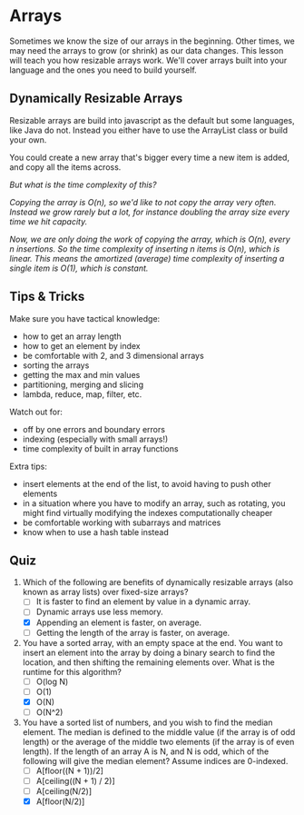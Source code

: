 # Arrays

Sometimes we know the size of our arrays in the beginning. Other times, we may need the arrays to grow (or shrink) as our data changes. This lesson will teach you how resizable arrays work. We'll cover arrays built into your language and the ones you need to build yourself.

## Dynamically Resizable Arrays

Resizable arrays are build into javascript as the default but some languages, like Java do not. Instead you either have to use the ArrayList class or build your own.

You could create a new array that's bigger every time a new item is added, and copy all the items across.

_But what is the time complexity of this?_

_Copying the array is O(n), so we'd like to not copy the array very often. Instead we grow rarely but a lot, for instance doubling the array size every time we hit capacity._

_Now, we are only doing the work of copying the array, which is O(n), every n insertions. So the time complexity of inserting n items is O(n), which is linear. This means the amortized (average) time complexity of inserting a single item is O(1), which is constant._

## Tips & Tricks

Make sure you have tactical knowledge:

- how to get an array length
- how to get an element by index
- be comfortable with 2, and 3 dimensional arrays
- sorting the arrays
- getting the max and min values
- partitioning, merging and slicing
- lambda, reduce, map, filter, etc.

Watch out for:

- off by one errors and boundary errors
- indexing (especially with small arrays!)
- time complexity of built in array functions

Extra tips:

- insert elements at the end of the list, to avoid having to push other elements
- in a situation where you have to modify an array, such as rotating, you might find virtually modifying the indexes computationally cheaper
- be comfortable working with subarrays and matrices
- know when to use a hash table instead

## Quiz

1. Which of the following are benefits of dynamically resizable arrays (also known as array lists) over fixed-size arrays?
    - [ ] It is faster to find an element by value in a dynamic array.
    - [ ] Dynamic arrays use less memory.
    - [x] Appending an element is faster, on average.
    - [ ] Getting the length of the array is faster, on average.

2. You have a sorted array, with an empty space at the end. You want to insert an element into the array by doing a binary search to find the location, and then shifting the remaining elements over. What is the runtime for this algorithm?
    - [ ] O(log N)
    - [ ] O(1)
    - [x] O(N)
    - [ ] O(N^2)

3. You have a sorted list of numbers, and you wish to find the median element. The median is defined to the middle value (if the array is of odd length) or the average of the middle two elements (if the array is of even length). If the length of an array A is N, and N is odd, which of the following will give the median element? Assume indices are 0-indexed.
    - [ ] A[floor((N + 1))/2]
    - [ ] A[ceiling((N + 1) / 2)]
    - [ ] A[ceiling(N/2)]
    - [x] A[floor(N/2)]
